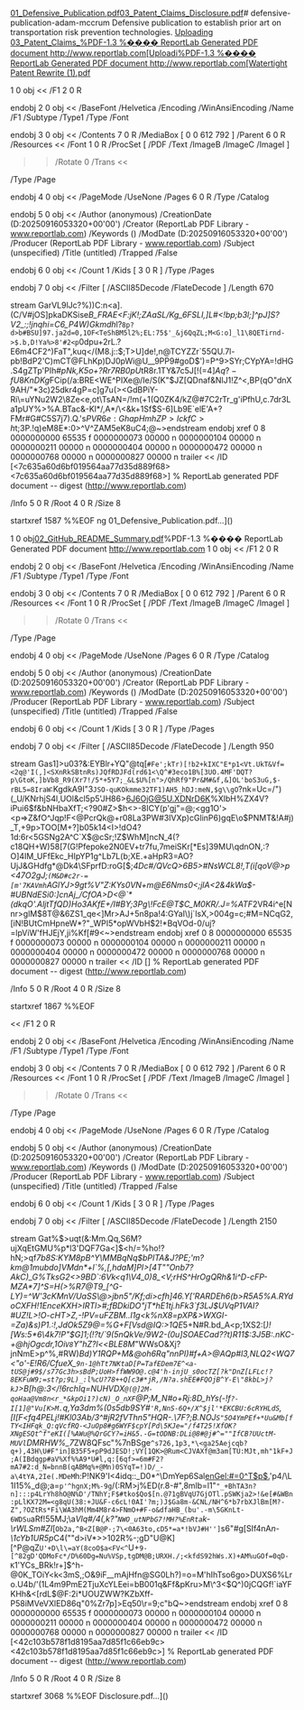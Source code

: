 [01_Defensive_Publication.pdf](https://github.com/user-attachments/files/22356590/01_Defensive_Publication.pdf)[03_Patent_Claims_Disclosure.pdf](https://github.com/user-attachments/files/22356571/03_Patent_Claims_Disclosure.pdf)# defensive-publication-adam-mccrum
Defensive publication to establish prior art on transportation risk prevention technologies.
[Uploading 03_Patent_Claims_%PDF-1.3
%���� ReportLab Generated PDF document http://www.reportlab.com[Uploadi%PDF-1.3
%���� ReportLab Generated PDF document http://www.reportlab.com[Watertight Patent Rewrite (1).pdf](https://github.com/user-attachments/files/22356632/Watertight.Patent.Rewrite.1.pdf)

1 0 obj
<<
/F1 2 0 R
>>
endobj
2 0 obj
<<
/BaseFont /Helvetica /Encoding /WinAnsiEncoding /Name /F1 /Subtype /Type1 /Type /Font
>>
endobj
3 0 obj
<<
/Contents 7 0 R /MediaBox [ 0 0 612 792 ] /Parent 6 0 R /Resources <<
/Font 1 0 R /ProcSet [ /PDF /Text /ImageB /ImageC /ImageI ]
>> /Rotate 0 /Trans <<

>> 
  /Type /Page
>>
endobj
4 0 obj
<<
/PageMode /UseNone /Pages 6 0 R /Type /Catalog
>>
endobj
5 0 obj
<<
/Author (anonymous) /CreationDate (D:20250916053320+00'00') /Creator (ReportLab PDF Library - www.reportlab.com) /Keywords () /ModDate (D:20250916053320+00'00') /Producer (ReportLab PDF Library - www.reportlab.com) 
  /Subject (unspecified) /Title (untitled) /Trapped /False
>>
endobj
6 0 obj
<<
/Count 1 /Kids [ 3 0 R ] /Type /Pages
>>
endobj
7 0 obj
<<
/Filter [ /ASCII85Decode /FlateDecode ] /Length 670
>>
stream
GarVL9lJc?%))C:n<a].(C/V#jOS]pkaDKSise*B_FRAE<F:jK!;ZAaSL/Kg_6FSLI,]L#<!bp;b3l;]^pJ]S?V2_:;!jnqhi=C6_P4W)Gkmdh*l?`8p?d>b#BSU]97.ja2d=0,1OF<TeShBM5l2%;EL:75$'_&j6QqZL;M<G:o]_l1\8QETirnd->$.b,D!Ya%>8'#2<p`0dpu+2rL.?E6m4CF2^)FaT",kuq</(M8.j::$;T>U]de!,n@TCYZZr`55QU.7l-pb!BdP2'C)mCT@FLhKp)DJ0pWi@U__9PP9#goD$')=P^9>SYr;CYpYA=!dHG.S4gZTp'PIh#*pNk,K5o+?Rr7RB0pU*tR8r.1TY&7c5J[!(=$4]Aq?-fU8KnDKg$FCip(/a:BRE<WE^PIXe@/Ie/S(K"$JZ[QDnaf&NlJ1!Z^<,BP(qO"dnX9AH/"*3c)25dkr4gP=c]g7u(><GdBPiY-Ri\=uYNu2W2\8Ze<e,ot\TsAN=/!m(+1(Q0ZK4/kZ@#7C2rTr_g'iPfhU,c.7dr3La1pUY%>%A.BTac&-Kl*/,A*/\<&k+1Sf$S-6]Lb9E`elE'A+?FMr#G\#C5S7j7).Q.'s$PVR6e:GhapHmhZP>lckfC>h$t;3P.!q)eM8E*:0>^V^ZAM5eK8uC4;@~>endstream
endobj
xref
0 8
0000000000 65535 f 
0000000073 00000 n 
0000000104 00000 n 
0000000211 00000 n 
0000000404 00000 n 
0000000472 00000 n 
0000000768 00000 n 
0000000827 00000 n 
trailer
<<
/ID 
[<7c635a60d6bf019564aa77d35d889f68><7c635a60d6bf019564aa77d35d889f68>]
% ReportLab generated PDF document -- digest (http://www.reportlab.com)

/Info 5 0 R
/Root 4 0 R
/Size 8
>>
startxref
1587
%%EOF
ng 01_Defensive_Publication.pdf…]()

1 0 obj[02_GitHub_README_Summary.pdf](https://github.com/user-attachments/files/22356583/02_GitHub_README_Summary.pdf)%PDF-1.3
%���� ReportLab Generated PDF document http://www.reportlab.com
1 0 obj
<<
/F1 2 0 R
>>
endobj
2 0 obj
<<
/BaseFont /Helvetica /Encoding /WinAnsiEncoding /Name /F1 /Subtype /Type1 /Type /Font
>>
endobj
3 0 obj
<<
/Contents 7 0 R /MediaBox [ 0 0 612 792 ] /Parent 6 0 R /Resources <<
/Font 1 0 R /ProcSet [ /PDF /Text /ImageB /ImageC /ImageI ]
>> /Rotate 0 /Trans <<

>> 
  /Type /Page
>>
endobj
4 0 obj
<<
/PageMode /UseNone /Pages 6 0 R /Type /Catalog
>>
endobj
5 0 obj
<<
/Author (anonymous) /CreationDate (D:20250916053320+00'00') /Creator (ReportLab PDF Library - www.reportlab.com) /Keywords () /ModDate (D:20250916053320+00'00') /Producer (ReportLab PDF Library - www.reportlab.com) 
  /Subject (unspecified) /Title (untitled) /Trapped /False
>>
endobj
6 0 obj
<<
/Count 1 /Kids [ 3 0 R ] /Type /Pages
>>
endobj
7 0 obj
<<
/Filter [ /ASCII85Decode /FlateDecode ] /Length 950
>>
stream
Gas1]>u03?&:EYBlr+YQ"@tq[`#Fe';kTr)[!b2+kIXC"E*p1<Vt.UkT&Vf=<2q@'I(,]<SXnRkSBtnRs)JQfRDJFd(rd61<\Q^#3eco1B%[3UO.4MF'DQT?p\GtoK,]bVb8_R9(Xr7!/5*+5Y7;_&L$U%[n">/QhRf9"Pr&M#&f,&]OL'boS3uG,$-rBL5=8IraW`:KgdkA9I"3`JSO-quKOkmme32TF1)AH5_hDJ:meN,$g\\gO`?nk=Uc=/")(_U/KNrhjS4l,UOl&cl5p5'JH86>6J6OjG@5U.XDNrD6K%XlbH%ZX4V?iPui6$f&bNHbaXfT;<?90#Z>$h<>-8ICY(p'gj"=@;<gg1O'><p=>Z&fO^Jqp!F<@PcrQk@+r08La3PW#3IVXp)cGlinP6)gqE\o$PNMT&!A#j)_T,+9p>TOO[M+?]b05k14<I>!dO4?1d:6r<5GSNg2A^C`X$@cSr;!Z$WhM]ncN_4(?c18QH+W)58[7(G!Pfepoke2N0EV+tr7fu,7meiSKr[*Es]39MU\qdnON,:?O]4IM_UFfEkc_HIpYP1g^Lb7L(b;XE.+aHpR3=AO?UjJ&GHdfg*@Dk4\SFprfD:roG[$;*4Dc#/QVcQ>6B5>#NsWCL8!,T(i[qoV@>p<47O2gJ;`(M&D#c2r-=[m'7KAVmh`AGlYJ>9gt%V"Z:KYs0VN+m@E6Nms<C>0<;jlA<2&4kWa$-#UBNdESi0:]cnAj_/CfOA>D<@`*(dkqO'.AljtTfQD)Ho3AKfE+/I#BY;3Pg\!FcE@T$C_M0KR/.J=%ATF*2VR4i^e[Nnr>glM$8T@&6ZS1_qe<]Mr>AJ+5n8pa!4:GYaI\)j`lsX,>004g=c;#M=NCqG2,[iN!BUtCmHpneW*?"_WPI5*opWVbH$2!*BqVOd-0/uj?=lpViW'fHJEjY,ji%Kf[#9<~>endstream
endobj
xref
0 8
0000000000 65535 f 
0000000073 00000 n 
0000000104 00000 n 
0000000211 00000 n 
0000000404 00000 n 
0000000472 00000 n 
0000000768 00000 n 
0000000827 00000 n 
trailer
<<
/ID 
[<c412676e4d3167fcb418d4233f43b6f6><c412676e4d3167fcb418d4233f43b6f6>]
% ReportLab generated PDF document -- digest (http://www.reportlab.com)

/Info 5 0 R
/Root 4 0 R
/Size 8
>>
startxref
1867
%%EOF


<<
/F1 2 0 R
>>
endobj
2 0 obj
<<
/BaseFont /Helvetica /Encoding /WinAnsiEncoding /Name /F1 /Subtype /Type1 /Type /Font
>>
endobj
3 0 obj
<<
/Contents 7 0 R /MediaBox [ 0 0 612 792 ] /Parent 6 0 R /Resources <<
/Font 1 0 R /ProcSet [ /PDF /Text /ImageB /ImageC /ImageI ]
>> /Rotate 0 /Trans <<

>> 
  /Type /Page
>>
endobj
4 0 obj
<<
/PageMode /UseNone /Pages 6 0 R /Type /Catalog
>>
endobj
5 0 obj
<<
/Author (anonymous) /CreationDate (D:20250916053320+00'00') /Creator (ReportLab PDF Library - www.reportlab.com) /Keywords () /ModDate (D:20250916053320+00'00') /Producer (ReportLab PDF Library - www.reportlab.com) 
  /Subject (unspecified) /Title (untitled) /Trapped /False
>>
endobj
6 0 obj
<<
/Count 1 /Kids [ 3 0 R ] /Type /Pages
>>
endobj
7 0 obj
<<
/Filter [ /ASCII85Decode /FlateDecode ] /Length 2150
>>
stream
Gat%$>uqt(&:Mm.Qq,S6M?ujXqEtGMU%p*l3'DQF7Ga<]$<h/=%ho!?hN;>qf*7b8S:KYM8pB^Y\MMBqNq$bPITA&J?PE;'m?km@1mubdo]VMdn*+l`%,[,hdaM]PI>[4T""Onb7?AkC)_G%TksG2<>9BD`:6Vk<q1\V4_0)8_<V;rHS^HrOgQRh&1i^D-cFP-MZA*7]^S=H(>%R7@T9_[^G-LY)=^W'3cKMnV/UaSS\@>jbn5"/Kf;di>cfh]46.Y['RARDEh6(b>R5A5%A.RYdoCXFH!1EnceKXH>IRTl>#;fBDkiDO"jT*hE1tj.hFk3`f3LJ$UVqP1VAI?#UZ!L>!O-cHT>Z,-!PV=uFZBM.\.l1g<k%nX8=pXP&>WXGI-=Za)&s)P1.:!,JdOk5Z9@=%G+F[Vsd@IQ:>1QE*5+N#R.bd_A<p;1XS2:[_)![Ws:5*6\4k7!P"$G]1;(!?t/`9(5nQkVe/9W2-(0u]SOAECad??t)R11$:3J5B:.nKC-+@hjOgcdr,1Oi`V8`Y"hZ?l<<BLE8M_"WWsO&Xj?jnNmE>p^%,#RW)*Bd)Y1RQP+M&@oh6Rq"nnPI)#f+A>@*AQp#l3,NLQ2<WQ7<"o'-E!R6/CfueX_`9n-1@hTt7NKtaD[P=TafEDem7E^<a-tUS@j#9$/s77Gc3h>sBdP;UoH>ffWW9O@.c@4'h-injU_s0ocTZ[?k"DnZ[LFLc!?8EKFuW9;=st?p;9L)_:l%cU?78++Q[c3#*jR,/N?a.shEE#FQOjB^Y-E\"8kbL>j?kJ`>B[h@:3</!6rchIq=NUHVDX`@(@]2M-qoHaa@Vm8n<r_*&kpOi1?)cN)_O_nXF`_@P;M_N#o+Rj:8D_hYs(-!f`?-I[1]@"Vu[K>M.`q,Ya3dm%(0s5db9SY#`'R,NnS-6Q+/X^$jl'*EKCBU:6cRYHLdS`,[I_[F<fq4PELj!#Kl03Ab/3^#jR2fVThn5"HQR-.\7*F?;B.NOJ`S"5O4YmPEf+*Uu&Mb[fTY<IHFqk_Q:qVcfRQ-<JuOp8#g6WYF$cpY[Pd\5KJe="/f4T25!XfOK?XNgESQt^f"eKI([%AWu@%QrGCY?=iH&5.-G=tODNB:DLi@8#@j#^=""IfCB?UUctM-MUVl`DMRHW%_7*ZW8QFsc"%7nBSge`^s726,1p3,*\<ga25Aejcqb?q+),43H\U#F"in]B35F5+pP9dJESD!;VY[1QK>@Rum<CJVAXf@m3am[TU:MJt,mh"1kF+J;A(IBdqgp#aV%Xf%%A9*U#l,q:[6qf>=6m#F2?mA7#2:d_N=bnnB(qABMq%+@Mn)0SYqT=!)D/_-a\4tYA,2Ie(.MDeM`h:P!NK9'I<4idq::_D0*^\DmYep6Sal<enGel:#=0^T$p$.>'p4/\L1I15%_d@;a=`p'^hgnX;M%-9g`/(:RM>j%ED(r.8-#",8mlb=l1"`"_+BhTA3n?n]:::p4LrYh8hO@N%D'/TNhY;F$#tko$Qo$[n.@71gBVqU7GjOTl.pSWKja2>!&e[#&WBn:pLlKX72M=<g8qU(38:+JU&F-c6cL!0AI'?m;)J$Ga8m-&CNL/NH^6*b7rbXJlBm[M?-Z",?OZtRs*Fi\WA3hM(Mm4M8r4>FNmO+#F-o&dfaHB_(bu'.-m\5GKnLt-6WDSu`aRf!55MJ;\a*Vlq#/4(,k?"`NWO_utNPbG7!MH?%EnRta`k-\rWLSm#ZI*[`Ob2a,^B<Z[B@P-;7\<0A63to,cD5*=a*!bVJ#H'']`s6"#g[SIf4nA*n-\1cYb1UR5p*C4(""d>iV*>>102R%-;gD"U@K][^P@qZ`U'+D\l\=aY(8coO$a<FV<^`U+`9-[^82gD'QDMoFc*/D%60Dg=Nu%VSp,tgDM@B;URXH./;<kfdS92hWs.X)+AM%uGOf=0qD-K`1'YCs_BRk!r+]$^h-@0K_TOiY<k<3mS,;O&9iF__mAjHfn@SG0Lh?)=o=M'hIhTso6go>DUXS6%Lro.U4b/'(1L4m9PmE2TjuXcYLEei=bB001q&Ff&pKru>M\^3<$Q^)0jCQGf!`iaYFKHh&<[rdL$@F:2i*UOUZWW?KZbXff-P58iMVeVXlED86q"0%Zr7p]>Eq50\r=9;c"bQ~>endstream
endobj
xref
0 8
0000000000 65535 f 
0000000073 00000 n 
0000000104 00000 n 
0000000211 00000 n 
0000000404 00000 n 
0000000472 00000 n 
0000000768 00000 n 
0000000827 00000 n 
trailer
<<
/ID 
[<42c103b578f1d8195aa7d85f1c66eb9c><42c103b578f1d8195aa7d85f1c66eb9c>]
% ReportLab generated PDF document -- digest (http://www.reportlab.com)

/Info 5 0 R
/Root 4 0 R
/Size 8
>>
startxref
3068
%%EOF
Disclosure.pdf…]()
